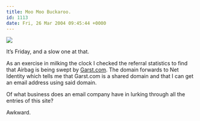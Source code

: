 ```yaml
---
title: Moo Moo Buckaroo.
id: 1113
date: Fri, 26 Mar 2004 09:45:44 +0000
---
```


![](http://www.airbag.ca/images/garst.gif)  

It’s Friday, and a slow one at that.  

As an exercise in milking the clock I checked the referral statistics to find that Airbag is being swept by [Garst.com](http://www.garst.com). The domain forwards to Net Identity which tells me that Garst.com is a shared domain and that I can get an email address using said domain.  

Of what business does an email company have in lurking through all the entries of this site?  

Awkward.





